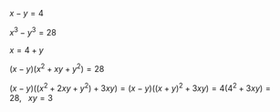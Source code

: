 $x-y=4$

$x^3-y^3=28$

$x=4+y$

$(x-y)(x^2+xy+y^2)=28$

$(x-y)((x^2+2xy+y^2)+3xy)=(x-y)((x+y)^2+3xy)=4(4^2+3xy)=28,\ \ \ xy=3$

